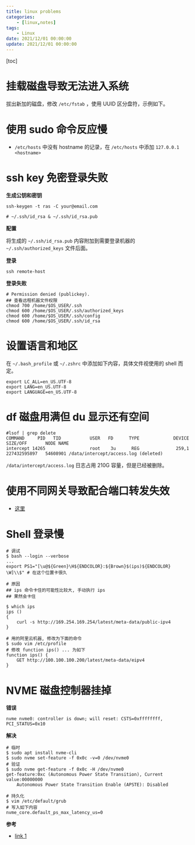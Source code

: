```yaml
---
title: linux problems
categories: 
	- [linux,notes]
tags:
	- Linux
date: 2021/12/01 00:00:00
update: 2021/12/01 00:00:00
---
```


[toc]

# 挂载磁盘导致无法进入系统

拔出新加的磁盘，修改 `/etc/fstab` ，使用 UUID 区分盘符，示例如下。

# 使用 sudo 命令反应慢

- `/etc/hosts` 中没有 hostname 的记录，在 `/etc/hosts` 中添加 `127.0.0.1 <hostname>`

# ssh key 免密登录失败

**生成公钥和密钥**

```shell
ssh-keygen -t ras -C your@email.com

# ~/.ssh/id_rsa & ~/.ssh/id_rsa.pub
```

**配置**

将生成的 `~/.ssh/id_rsa.pub` 内容附加到需要登录机器的 `~/.ssh/authorized_keys` 文件后面。

**登录**

```shell
ssh remote-host
```

**登录失败**

```shell
# Permission denied (publickey).
## 查看远程机器文件权限
chmod 700 /home/$OS_USER/.ssh
chmod 600 /home/$OS_USER/.ssh/authorized_keys
chmod 600 /home/$OS_USER/.ssh/config
chmod 600 /home/$OS_USER/.ssh/id_rsa
```

# 设置语言和地区

在 `~/.bash_profile` 或 `~/.zshrc` 中添加如下内容，具体文件视使用的 shell 而定。

```shell
export LC_ALL=en_US.UTF-8
export LANG=en_US.UTF-8
export LANGUAGE=en_US.UTF-8
```

# df 磁盘用满但 du 显示还有空间

```shell
#lsof | grep delete
COMMAND     PID   TID           USER   FD      TYPE             DEVICE     SIZE/OFF       NODE NAME
intercept 14265                 root    3u      REG              259,1 227432595897   54608901 /data/intercept/access.log (deleted)
```

`/data/intercept/access.log` 日志占用 210G 容量，但是已经被删除。

# 使用不同网关导致配合端口转发失效

- [这里](https://unix.stackexchange.com/questions/664757/port-forwarding-does-not-work-using-different-gateway)

# Shell 登录慢

```shell
# 调试
$ bash --login --verbose
...
export PS1="[\u@${Green}\H${ENDCOLOR}:${Brown}$(ips)${ENDCOLOR} \W]\\$" # 在这个位置卡很久

# 原因
## ips 命令卡住的可能性比较大, 手动执行 ips
## 果然会卡住

$ which ips
ips ()
{
    curl -s http://169.254.169.254/latest/meta-data/public-ipv4
}

# 用的阿里云机器, 修改为下面的命令
$ sudo vim /etc/profile
# 修改 function ips() ... 为如下
function ips() {
    GET http://100.100.100.200/latest/meta-data/eipv4
}
```

# NVME 磁盘控制器挂掉

**错误**

```shell
nvme nvme0: controller is down; will reset: CSTS=0xffffffff, PCI_STATUS=0x10
```

**解决**

```shell
# 临时
$ sudo apt install nvme-cli
$ sudo nvme set-feature -f 0x0c -v=0 /dev/nvme0
# 验证
$ sudo nvme get-feature -f 0x0c -H /dev/nvme0
get-feature:0xc (Autonomous Power State Transition), Current value:00000000
	Autonomous Power State Transition Enable (APSTE): Disabled
	
# 持久化
$ vim /etc/default/grub
# 写入如下内容
nvme_core.default_ps_max_latency_us=0
```

**参考**

- [link 1](https://bugs.launchpad.net/ubuntu/+source/linux/+bug/1699004)

